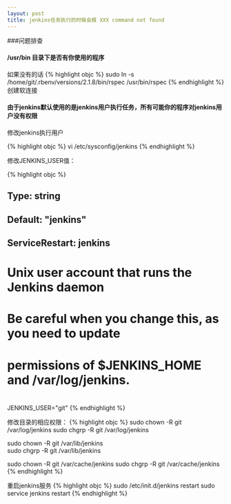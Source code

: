 ```yaml
---
layout: post
title: jenkins任务执行的时候会报 XXX command not found
---
```


###问题排查 
#### /usr/bin 目录下是否有你使用的程序

如果没有的话 
{% highlight objc %}
sudo ln -s /home/git/.rbenv/versions/2.1.8/bin/rspec /usr/bin/rspec
{% endhighlight %}
创建软连接

#### 由于jenkins默认使用的是jenkins用户执行任务，所有可能你的程序对jenkins用户没有权限

修改jenkins执行用户

{% highlight objc %}
vi /etc/sysconfig/jenkins
{% endhighlight %}

修改JENKINS_USER值：

{% highlight objc %}
## Type:        string
## Default:     "jenkins"
## ServiceRestart: jenkins
#
# Unix user account that runs the Jenkins daemon
# Be careful when you change this, as you need to update
# permissions of $JENKINS_HOME and /var/log/jenkins.
#
JENKINS_USER="git"
{% endhighlight %}

修改目录的相应权限：
{% highlight objc %}
sudo chown -R git /var/log/jenkins 
sudo chgrp -R git /var/log/jenkins

sudo chown -R git /var/lib/jenkins  
sudo chgrp -R git /var/lib/jenkins

sudo chown -R git /var/cache/jenkins 
sudo chgrp -R git /var/cache/jenkins
{% endhighlight %}

重启jenkins服务
{% highlight objc %}
sudo /etc/init.d/jenkins restart
sudo service jenkins restart
{% endhighlight %}

